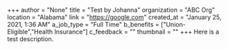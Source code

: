 +++
author = "None"
title = "Test by Johanna"
organization = "ABC Org"
location = "Alabama"
link = "https://google.com"
created_at = "January 25, 2021, 1:36 AM"
a_job_type = "Full Time"
b_benefits = ["Union-Eligible","Health Insurance"]
c_feedback = ""
thumbnail = ""
+++
Here is a test description.